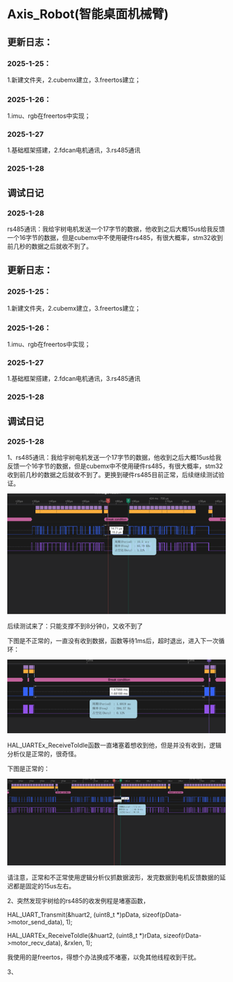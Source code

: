 # Axis_Robot(智能桌面机械臂)
## 更新日志：

### 2025-1-25： 

1.新建文件夹，2.cubemx建立，3.freertos建立；

### 2025-1-26： 

1.imu、rgb在freertos中实现；

### 2025-1-27

1.基础框架搭建，2.fdcan电机通讯，3.rs485通讯

### 2025-1-28



## 调试日记

### 2025-1-28

rs485通讯：我给宇树电机发送一个17字节的数据，他收到之后大概15us给我反馈一个16字节的数据，但是cubemx中不使用硬件rs485，有很大概率，stm32收到前几秒的数据之后就收不到了。

## 更新日志：

### 2025-1-25： 

1.新建文件夹，2.cubemx建立，3.freertos建立；

### 2025-1-26： 

1.imu、rgb在freertos中实现；

### 2025-1-27

1.基础框架搭建，2.fdcan电机通讯，3.rs485通讯

### 2025-1-28



## 调试日记

### 2025-1-28

1、rs485通讯：我给宇树电机发送一个17字节的数据，他收到之后大概15us给我反馈一个16字节的数据，但是cubemx中不使用硬件rs485，有很大概率，stm32收到前几秒的数据之后就收不到了。更换到硬件rs485目前正常，后续继续测试验证。

![rs485宇树收发延时15us](./readme_images/rs485宇树电机收发延迟15us.png)

后续测试来了：只能支撑不到8分钟()，又收不到了

下图是不正常的，一直没有收到数据，函数等待1ms后，超时退出，进入下一次循环：

![rs485硬件收发.png](./readme_images/rs485硬件收发.png)

HAL_UARTEx_ReceiveToIdle函数一直堵塞着想收到他，但是并没有收到，逻辑分析仪是正常的，很奇怪。

下图是正常的：

![rs485硬件收发正常延迟](./readme_images\rs485硬件收发正常延迟.png)

请注意，正常和不正常使用逻辑分析仪抓数据波形，发完数据到电机反馈数据的延迟都是固定的15us左右。



2、突然发现宇树给的rs485的收发例程是堵塞函数，

HAL_UART_Transmit(&huart2, (uint8_t *)pData, sizeof(pData->motor_send_data), 1); 

HAL_UARTEx_ReceiveToIdle(&huart2, (uint8_t *)rData, sizeof(rData->motor_recv_data), &rxlen, 1);

我使用的是freertos，得想个办法换成不堵塞，以免其他线程收到干扰。

3、

